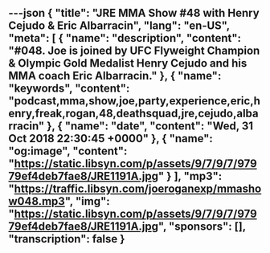 ---json
{
  "title": "JRE MMA Show #48 with Henry Cejudo & Eric Albarracin",
  "lang": "en-US",
  "meta": [
    {
      "name": "description",
      "content": "#048. Joe is joined by UFC Flyweight Champion & Olympic Gold Medalist Henry Cejudo and his MMA coach Eric Albarracin."
    },
    {
      "name": "keywords",
      "content": "podcast,mma,show,joe,party,experience,eric,henry,freak,rogan,48,deathsquad,jre,cejudo,albarracin"
    },
    {
      "name": "date",
      "content": "Wed, 31 Oct 2018 22:30:45 +0000"
    },
    {
      "name": "og:image",
      "content": "https://static.libsyn.com/p/assets/9/7/9/7/97979ef4deb7fae8/JRE1191A.jpg"
    }
  ],
  "mp3": "https://traffic.libsyn.com/joeroganexp/mmashow048.mp3",
  "img": "https://static.libsyn.com/p/assets/9/7/9/7/97979ef4deb7fae8/JRE1191A.jpg",
  "sponsors": [],
  "transcription": false
}
---
<episode-header />

<timemark seconds="0" />

<transcribe-call-to-action />

<episode-footer />